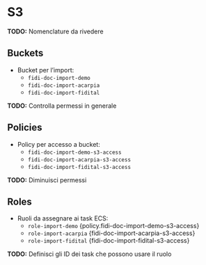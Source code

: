 # S3

**TODO:** Nomenclature da rivedere

## Buckets

- Bucket per l’import:
  - `fidi-doc-import-demo`
  - `fidi-doc-import-acarpia`
  - `fidi-doc-import-fidital`

**TODO:** Controlla permessi in generale

## Policies

- Policy per accesso a bucket:
  - `fidi-doc-import-demo-s3-access`
  - `fidi-doc-import-acarpia-s3-access`
  - `fidi-doc-import-fidital-s3-access`

**TODO:** Diminuisci permessi

## Roles

- Ruoli da assegnare ai task ECS:
  - `role-import-demo` {policy.fidi-doc-import-demo-s3-access}
  - `role-import-acarpia` {fidi-doc-import-acarpia-s3-access}
  - `role-import-fidital` {fidi-doc-import-fidital-s3-access}

**TODO:** Definisci gli ID dei task che possono usare il ruolo
